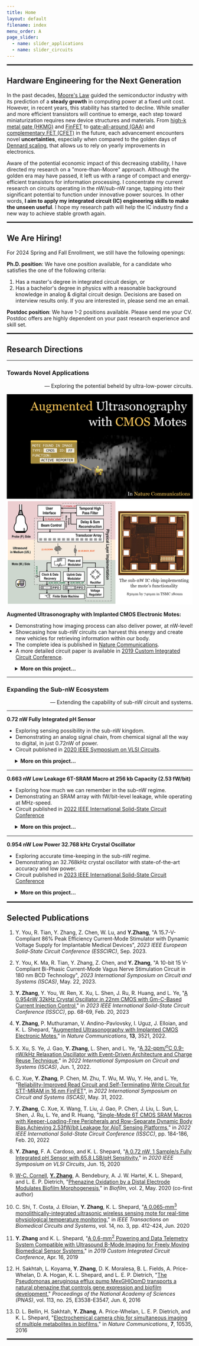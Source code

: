 ```yaml
---
title: Home
layout: default
filename: index
menu_order: A
page_slider:
  - name: slider_applications
  - name: slider_circuits
---
```


<hr style="height:3px">

## Hardware Engineering for the Next Generation

In the past decades, [Moore's Law](http://www.computer-architecture.org/textual/Moore-Cramming-More-Components-1965.pdf) guided the semiconductor industry with its prediction of a **steady growth** in computing power at a fixed unit cost.
However, in recent years, this stability has started to decline. 
While smaller and more efficient transistors will continue to emerge, each step toward miniaturization requires new device structures and materials. From [high-k metal gate (HKMG)](https://ieeexplore.ieee.org/abstract/document/4418914/) and [FinFET](https://ieeexplore.ieee.org/abstract/document/6242496) to [gate-all-around (GAA)](https://ieeexplore.ieee.org/document/8614629) and [complementary FET (CFET)](https://ieeexplore.ieee.org/abstract/document/8510618) in the future, each advancement encounters novel **uncertainties**, especially when compared to the golden days of [Dennard scaling](https://ieeexplore.ieee.org/document/1050511), that allows us to rely on yearly improvements in electronics.

Aware of the potential economic impact of this decreasing stability, I have directed my research on a "more-than-Moore" approach.
Although the golden era may have passed, it left us with a range of compact and energy-efficient transistors for information processing.
I concentrate my current research on circuits operating in the nW/sub-nW range, tapping into their significant potential to function under innovative power sources.
In other words, **I aim to apply my integrated circuit (IC) engineering skills to make the unseen useful**.
I hope my research path will help the IC industry find a new way to achieve stable growth again.

<hr style="height: 3px">

## We Are Hiring!

For 2024 Spring and Fall Enrollment, we still have the following openings:

**Ph.D. position**: We have one position available, for a candidate who satisfies the one of the following criteria:
1. Has a master's degree in integrated circuit design, or
1. Has a bachelor's degree in physics with a reasonable background knowledge in analog & digital circuit design.
Decisions are based on interview results only. If you are interested in, please send me an email.

**Postdoc position**: We have 1-2 positions available. Please send me your CV. Postdoc offers are highly dependent on your past research experience and skill set.

<hr style="height: 3px">

## Research Directions

---
### Towards Novel Applications

<div style="text-align: right">— Exploring the potential beheld by ultra-low-power circuits.</div>

<p>
  <div id="slider_applications">
	<img src="assets/au_concept.jpg" title="Medical Ultrasound" alt="augmented by CMOS implants" />
	<img src="assets/au_implementation.jpg" title="Implementation" alt="made possible with sub-nW circuit" />
  </div>
</p>

**Augmented Ultrasonography with Implanted CMOS Electronic Motes:**
- Demonstrating how imaging process can also deliver power, at nW-level!
- Showcasing how sub-nW circuits can harvest this energy and create new vehicles for retrieving information within our body.
- The complete idea is published in [Nature Communications](https://www.nature.com/articles/s41467-022-31166-x).
- A more detailed circuit paper is available in [2019 Custom Integrated Circuit Conference](https://ieeexplore.ieee.org/abstract/document/8780205).

<details markdown="1" style="padding-left: 22px">
<summary style="cursor: pointer"><b>More on this project...</b></summary>
<p class="" style="margin: 4px;"></p>

- The proposed concept is implemented in custom-designed extremely low power integrated circuits (sub-nW regime)
- Simultaneous, digital, bi-directional datalinks for multiple implants thanks to B-mode's spatial polling mechanism
- Multi-disciplinary engineering efforts including IC design, package design, image processing algorithm design, etc.
- _In vivo_ verification with mouse
- ... and my years of effort!
</details>

<p class="" style="margin: 12px;"></p>

---

### Expanding the Sub-nW Ecosystem

<div style="text-align: right">— Extending the capability of sub-nW circuit and systems.</div>

<hr color="ghostwhite">

<!---
<p>
  <div id="slider_circuits">
	<img src="assets/A.jpg" title="A!" alt="The first image of the sliders" />
	<img src="assets/B.jpg" title="B!" alt="The second image of the sliders" />
	<img src="assets/C.jpg" title="C!" alt="The third image of the sliders" />
	<img src="assets/D.jpg" title="D!" alt="The fourth image of the sliders" />
  </div>
</p>
--->

**0.72 nW Fully Integrated pH Sensor**

- Exploring sensing possibility in the sub-nW kingdom.
- Demonstrating an analog signal chain, from chemical signal all the way to digital, in just 0.72nW of power.
- Circuit published in [2020 IEEE Symposium on VLSI Circuits](https://ieeexplore.ieee.org/abstract/document/9163023).

<details markdown="1" style="padding-left: 22px">
<summary style="cursor: pointer"><b>More on this project...</b></summary>
<p class="" style="margin: 4px;"></p>

- Full-stack engineering efforts from device fabrication to software design.
- 65.8 LSB/pH from on-chip pH sensing site to digital data interface.
- Easy to use with a total of 8 pins: VDD, VSS, and 6 digital signal pins.
- Designed towards sub-nW electrochemical sensing.
</details>

<p class="" style="margin: 16px;"></p>

<hr color="ghostwhite">

**0.663 nW Low Leakage 6T-SRAM Macro at 256 kb Capacity (2.53 fW/bit)**

- Exploring how much we can remember in the sub-nW regime.
- Demonstrating an SRAM array with fW/bit-level leakage, while operating at MHz-speed.
- Circuit published in [2022 IEEE International Solid-State Circuit Conference](https://ieeexplore.ieee.org/document/9731573)

<details markdown="1" style="padding-left: 22px">
<summary style="cursor: pointer"><b>More on this project...</b></summary>
<p class="" style="margin: 4px;"></p>

- Proposed SRAM macro topology achieves extremely low leakage, high density, and fast operation all at once, with verifications done across technology nodes (180nm & 55nm).
- Easy to use with a single external supply and a single operation mode.
- State-of-the-art performance: 2.53fW/bit & 1.16MHz (180nm) and 55.2fW/bit & 17.6MHz (55nm).
- Designed towards sub-nW digital processing.
</details>

<p class="" style="margin: 16px;"></p>

<hr color="ghostwhite">

**0.954 nW Low Power 32.768 kHz Crystal Oscillator**

- Exploring accurate time-keeping in the sub-nW regime.
- Demonstrating an 32.768kHz crystal oscillator with state-of-the-art accuracy and low power.
- Circuit published in [2023 IEEE International Solid-State Circuit Conference](https://ieeexplore.ieee.org/document/10067462/)

<details markdown="1" style="padding-left: 22px">
<summary style="cursor: pointer"><b>More on this project...</b></summary>
<p class="" style="margin: 4px;"></p>

- Under construction
</details>

<p class="" style="margin: 16px;"></p>

<hr style="height: 3px">

## Selected Publications

1. Y. You, R. Tian, Y. Zhang, Z. Chen, W. Lu, and **Y.Zhang**, "A 15.7-V-Compliant 86% Peak Efficiency Current-Mode Stimulator with Dynamic Voltage Supply for Implantable Medical Devices", _2023 IEEE European Solid-State Circuit Conference (ESSCIRC)_, Sep. 2023.

1. Y. You, K. Ma, R. Tian, Y. Zhang, Z. Chen, and **Y. Zhang**, "A 10-bit 15 V-Compliant Bi-Phasic Current-Mode Vagus Nerve Stimulation Circuit in 180 nm BCD Technology", _2023 International Symposium on Circuit and Systems (ISCAS)_, May. 22, 2023.

1. **Y. Zhang**, Y. You, W. Ren, X. Xu, L. Shen, J. Ru, R. Huang, and L. Ye, "[A 0.954nW 32kHz Crystal Oscillator in 22nm CMOS with Gm-C-Based Current Injection Control](https://ieeexplore.ieee.org/document/10067462/)," in _2023 IEEE International Solid-State Circuit Conference (ISSCC)_, pp. 68-69, Feb. 20, 2023

1. **Y. Zhang**, P. Muthuraman, V. Andino-Pavlovsky, I. Uguz, J. Elloian, and K. L. Shepard, "[Augmented Ultrasonography with Implanted CMOS Electronic Motes](https://www.nature.com/articles/s41467-022-31166-x)," in _Nature Communications_, **13**, 3521, 2022.

1. X. Xu, S. Ye, J. Gao, **Y. Zhang**, L. Shen, and L. Ye, "[A 32-ppm/<sup>o</sup>C 0.9-nW/kHz Relaxation Oscillator with Event-Driven Architecture and Charge Reuse Technique](https://ieeexplore.ieee.org/document/9937717/)," in _2022 International Symposium on Circuit and Systems (ISCAS)_, Jun. 1, 2022.

1. C. Xue, **Y. Zhang**, P. Chen, M. Zhu, T. Wu, M. Wu, Y. He, and L. Ye, "[Reliability-Improved Read Circuit and Self-Terminating Write Circuit for STT-MRAM in 16 nm FinFET](https://ieeexplore.ieee.org/document/9937703)", in _2022 International Symposium on Circuit and Systems (ISCAS)_, May. 31, 2022.

1. **Y. Zhang**, C. Xue, X. Wang, T. Liu, J. Gao, P. Chen, J. Liu, L. Sun, L. Shen, J. Ru, L. Ye, and R. Huang, "[Single-Mode 6T CMOS SRAM Macros with Keeper-Loading-Free Peripherals and Row-Separate Dynamic Body Bias Achieving 2.53fW/bit Leakage for AIoT Sensing Platforms](https://ieeexplore.ieee.org/document/9731573)," in _2022 IEEE International Solid-State Circuit Conference (ISSCC)_, pp. 184-186, Feb. 20, 2022

1. **Y. Zhang**, F. A. Cardoso, and K. L. Shepard, "[A 0.72 nW, 1 Sample/s Fully Integrated pH Sensor with 65.8 LSB/pH Sensitivity](https://ieeexplore.ieee.org/document/9163023)," in _2020 IEEE Symposium on VLSI Circuits_, Jun. 15, 2020

1. <u>W-C. Cornell</u>, **<u>Y. Zhang</u>**, A. Bendebury, A. J. W. Hartel, K. L. Shepard, and L. E. P. Dietrich, "[Phenazine Oxidation by a Distal Electrode Modulates Biofilm Morphogenesis](https://www.sciencedirect.com/science/article/pii/S2590207520300071)," in _Biofilm_, vol. 2, May. 2020 (co-first author)

1. C. Shi, T. Costa, J. Elloian, **Y. Zhang**, K. L. Shepard, "[A 0.065-mm<sup>3</sup> monolithically-integrated ultrasonic wireless sensing mote for real-time physiological temperature monitoring](https://ieeexplore.ieee.org/document/8979270)," in _IEEE Transactions on Biomedical Circuits and Systems_, vol. 14, no. 3, pp. 412-424, Jun. 2020

1. **Y. Zhang** and K. L. Shepard, "[A 0.6-mm<sup>2</sup> Powering and Data Telemetry System Compatible with Ultrasound B-Mode Imaging for Freely Moving Biomedical Sensor Systems](https://ieeexplore.ieee.org/abstract/document/8780205/)," in _2019 Custom Integrated Circuit Conference_, Apr. 16, 2019

1. H. Sakhtah, L. Koyama, **Y. Zhang**, D. K. Moralesa, B. L. Fields, A. Price-Whelan, D. A. Hogan, K. L. Shepard, and L. E. P. Dietrich, "[The Pseudomonas aeruginosa efflux pump MexGHIOpmD transports a natural phenazine that controls gene expression and biofilm development](https://www.pnas.org/doi/suppl/10.1073/pnas.1600424113)," _Proceedings of the National Academy of Sciences (PNAS)_, vol. 113, no. 25, E3538-E3547, Jun. 6, 2016

1. D. L. Bellin, H. Sakhtah, **Y. Zhang**, A. Price-Whelan, L. E. P. Dietrich, and K. L. Shepard, "[Electrochemical camera chip for simultaneous imaging of multiple metabolites in biofilms](https://www.nature.com/articles/ncomms10535?platform\u003doscar\u0026draft\u003djournal)," in _Nature Communications_, **7**, 10535, 2016

<hr style="height:3px">
